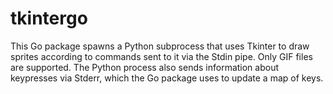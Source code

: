 # tkintergo

This Go package spawns a Python subprocess that uses Tkinter to draw sprites according to commands sent to it via the Stdin pipe. Only GIF files are supported. The Python process also sends information about keypresses via Stderr, which the Go package uses to update a map of keys.
